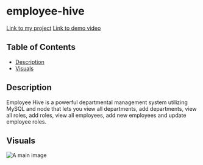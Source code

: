 # employee-hive

[Link to my project](https://github.com/Deiontre10/employee-hive)
[Link to demo video]()

## Table of Contents
- [Description](#description)
- [Visuals](#visuals)

## Description
Employee Hive is a powerful departmental management system utilizing MySQL and node that lets you view all departments, add departments, view all roles, add roles, view all employees, add new employees and update employee roles.

## Visuals

![A main image](assets/images/main.png "Splash Screen")